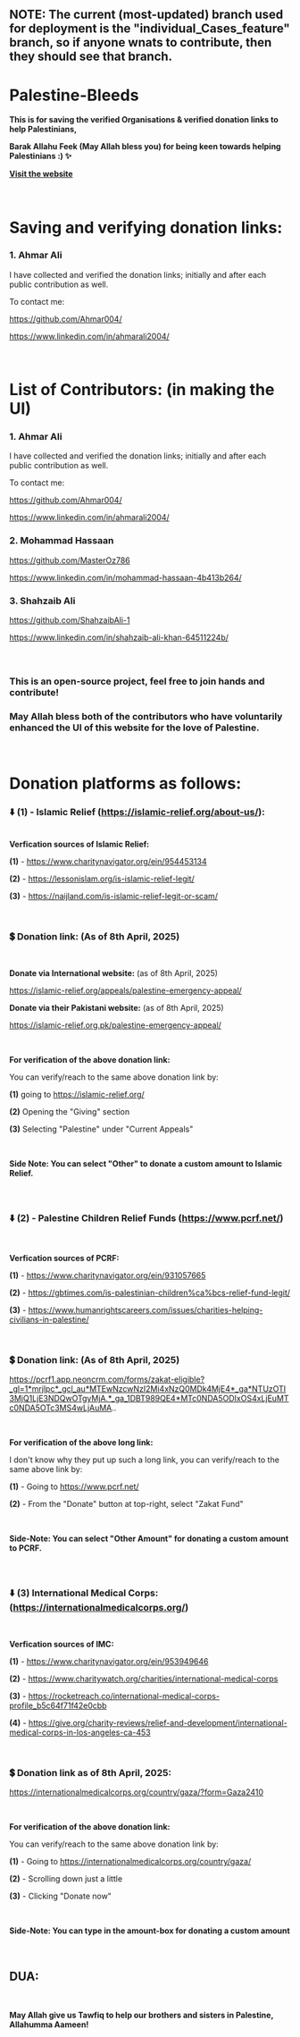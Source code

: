 ## NOTE: The current (most-updated) branch used for deployment is the "individual_Cases_feature" branch, so if anyone wnats to contribute, then they should see that branch.

# Palestine-Bleeds
**This is for saving the verified Organisations & verified donation links to help Palestinians,**

**Barak Allahu Feek (May Allah bless you) for being keen towards helping Palestinians :) ✨**

**[Visit the website](https://ahmar004.github.io/Palestine-Bleeds/)**

<br/>

# Saving and verifying donation links:

### 1. Ahmar Ali
I have collected and verified the donation links; initially and after each public contribution as well.

To contact me:

https://github.com/Ahmar004/

https://www.linkedin.com/in/ahmarali2004/

<br/>

# List of Contributors: (in making the UI)

### 1. Ahmar Ali
I have collected and verified the donation links; initially and after each public contribution as well.

To contact me:

https://github.com/Ahmar004/

https://www.linkedin.com/in/ahmarali2004/

### 2. Mohammad Hassaan

https://github.com/MasterOz786

https://www.linkedin.com/in/mohammad-hassaan-4b413b264/

### 3. Shahzaib Ali

https://github.com/ShahzaibAli-1

https://www.linkedin.com/in/shahzaib-ali-khan-64511224b/

<br/>

##

### This is an open-source project, feel free to join hands and contribute!

### May Allah bless both of the contributors who have voluntarily enhanced the UI of this website for the love of Palestine.

<br/>

# Donation platforms as follows:

### ⬇️ **(1) - Islamic Relief (https://islamic-relief.org/about-us/):**<br/>

<br/>**Verfication sources of Islamic Relief:**

**(1)** - https://www.charitynavigator.org/ein/954453134

**(2)** - https://lessonislam.org/is-islamic-relief-legit/

**(3)** - https://naijland.com/is-islamic-relief-legit-or-scam/

<br/>

### 💲 **Donation link: (As of 8th April, 2025)**

<br/>

**Donate via International website:** (as of 8th April, 2025)

https://islamic-relief.org/appeals/palestine-emergency-appeal/

**Donate via their Pakistani website:** (as of 8th April, 2025)

https://islamic-relief.org.pk/palestine-emergency-appeal/

<br/>

**For verification of the above donation link:**

You can verify/reach to the same above donation link by:

**(1)** going to https://islamic-relief.org/

**(2)** Opening the "Giving" section

**(3)** Selecting "Palestine" under "Current Appeals"

<br/>

**Side Note: You can select "Other" to donate a custom amount to Islamic Relief.**

<br/>

##

### ⬇️ **(2) - Palestine Children Relief Funds (https://www.pcrf.net/)**

<br/>

**Verfication sources of PCRF:**

**(1)** - https://www.charitynavigator.org/ein/931057665

**(2)** - https://gbtimes.com/is-palestinian-children%ca%bcs-relief-fund-legit/

**(3)** - https://www.humanrightscareers.com/issues/charities-helping-civilians-in-palestine/

<br/>

### 💲 **Donation link: (As of 8th April, 2025)**



https://pcrf1.app.neoncrm.com/forms/zakat-eligible?_gl=1*mrjlpc*_gcl_au*MTEwNzcwNzI2Mi4xNzQ0MDk4MjE4*_ga*NTUzOTI3MjQ1LjE3NDQwOTgyMjA.*_ga_1DBT989QE4*MTc0NDA5ODIxOS4xLjEuMTc0NDA5OTc3MS4wLjAuMA..

<br/>

**For verification of the above long link:**

I don't know why they put up such a long link, you can verify/reach to the same above link by:

**(1)** - Going to https://www.pcrf.net/

**(2)** - From the "Donate" button at top-right, select "Zakat Fund"

<br/>

**Side-Note: You can select "Other Amount" for donating a custom amount to PCRF.**

<br/>

##

### ⬇️ **(3) International Medical Corps: (https://internationalmedicalcorps.org/)**

<br/>

**Verfication sources of IMC:**

**(1)** - https://www.charitynavigator.org/ein/953949646

**(2)** - https://www.charitywatch.org/charities/international-medical-corps

**(3)** - https://rocketreach.co/international-medical-corps-profile_b5c64f71f42e0cbb

**(4)** - https://give.org/charity-reviews/relief-and-development/international-medical-corps-in-los-angeles-ca-453

<br/>

### 💲 **Donation link as of 8th April, 2025:**


https://internationalmedicalcorps.org/country/gaza/?form=Gaza2410

<br/>

**For verification of the above donation link:**

You can verify/reach to the same above donation link by:

**(1)** - Going to https://internationalmedicalcorps.org/country/gaza/

**(2)** - Scrolling down just a little

**(3)** - Clicking "Donate now"

<br/>

**Side-Note: You can type in the amount-box for donating a custom amount**

<br/>

## DUA:

<br/>

**May Allah give us Tawfiq to help our brothers and sisters in Palestine, Allahumma Aameen!**
